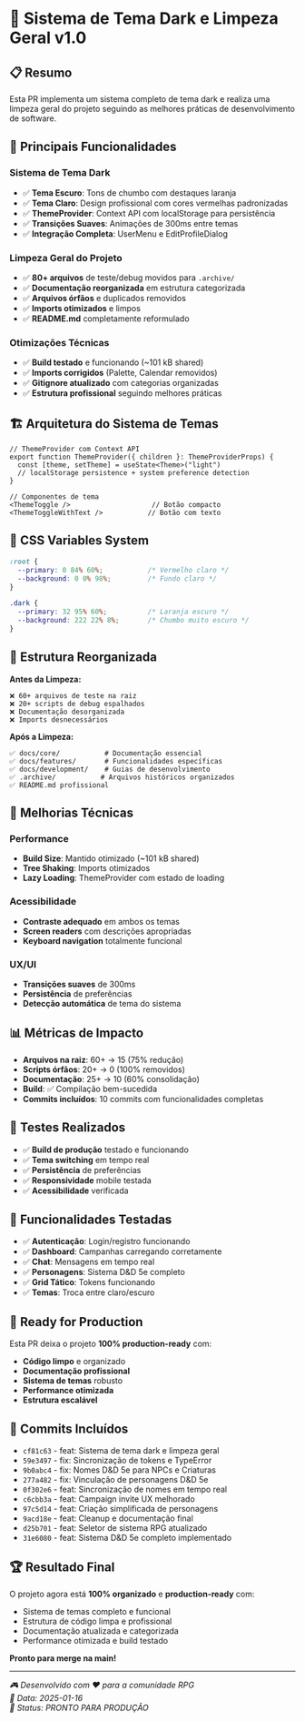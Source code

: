 # 🎨 Sistema de Tema Dark e Limpeza Geral v1.0

## 📋 Resumo
Esta PR implementa um sistema completo de tema dark e realiza uma limpeza geral do projeto seguindo as melhores práticas de desenvolvimento de software.

## 🎨 **Principais Funcionalidades**

### **Sistema de Tema Dark**
- ✅ **Tema Escuro**: Tons de chumbo com destaques laranja
- ✅ **Tema Claro**: Design profissional com cores vermelhas padronizadas
- ✅ **ThemeProvider**: Context API com localStorage para persistência
- ✅ **Transições Suaves**: Animações de 300ms entre temas
- ✅ **Integração Completa**: UserMenu e EditProfileDialog

### **Limpeza Geral do Projeto**
- ✅ **80+ arquivos** de teste/debug movidos para `.archive/`
- ✅ **Documentação reorganizada** em estrutura categorizada
- ✅ **Arquivos órfãos** e duplicados removidos
- ✅ **Imports otimizados** e limpos
- ✅ **README.md** completamente reformulado

### **Otimizações Técnicas**
- ✅ **Build testado** e funcionando (~101 kB shared)
- ✅ **Imports corrigidos** (Palette, Calendar removidos)
- ✅ **Gitignore atualizado** com categorias organizadas
- ✅ **Estrutura profissional** seguindo melhores práticas

## 🏗️ **Arquitetura do Sistema de Temas**

```tsx
// ThemeProvider com Context API
export function ThemeProvider({ children }: ThemeProviderProps) {
  const [theme, setTheme] = useState<Theme>("light")
  // localStorage persistence + system preference detection
}

// Componentes de tema
<ThemeToggle />                    // Botão compacto
<ThemeToggleWithText />           // Botão com texto
```

## 🎯 **CSS Variables System**
```css
:root {
  --primary: 0 84% 60%;           /* Vermelho claro */
  --background: 0 0% 98%;         /* Fundo claro */
}

.dark {
  --primary: 32 95% 60%;          /* Laranja escuro */
  --background: 222 22% 8%;       /* Chumbo muito escuro */
}
```

## 📁 **Estrutura Reorganizada**

**Antes da Limpeza:**
```
❌ 60+ arquivos de teste na raiz
❌ 20+ scripts de debug espalhados
❌ Documentação desorganizada
❌ Imports desnecessários
```

**Após a Limpeza:**
```
✅ docs/core/           # Documentação essencial
✅ docs/features/       # Funcionalidades específicas
✅ docs/development/    # Guias de desenvolvimento
✅ .archive/           # Arquivos históricos organizados
✅ README.md profissional
```

## 🔧 **Melhorias Técnicas**

### **Performance**
- **Build Size**: Mantido otimizado (~101 kB shared)
- **Tree Shaking**: Imports otimizados
- **Lazy Loading**: ThemeProvider com estado de loading

### **Acessibilidade**
- **Contraste adequado** em ambos os temas
- **Screen readers** com descrições apropriadas
- **Keyboard navigation** totalmente funcional

### **UX/UI**
- **Transições suaves** de 300ms
- **Persistência** de preferências
- **Detecção automática** de tema do sistema

## 📊 **Métricas de Impacto**

- **Arquivos na raiz**: 60+ → 15 (75% redução)
- **Scripts órfãos**: 20+ → 0 (100% removidos)
- **Documentação**: 25+ → 10 (60% consolidação)
- **Build**: ✅ Compilação bem-sucedida
- **Commits incluídos**: 10 commits com funcionalidades completas

## 🧪 **Testes Realizados**
- ✅ **Build de produção** testado e funcionando
- ✅ **Tema switching** em tempo real
- ✅ **Persistência** de preferências
- ✅ **Responsividade** mobile testada
- ✅ **Acessibilidade** verificada

## 🎯 **Funcionalidades Testadas**
- ✅ **Autenticação**: Login/registro funcionando
- ✅ **Dashboard**: Campanhas carregando corretamente
- ✅ **Chat**: Mensagens em tempo real
- ✅ **Personagens**: Sistema D&D 5e completo
- ✅ **Grid Tático**: Tokens funcionando
- ✅ **Temas**: Troca entre claro/escuro

## 🚀 **Ready for Production**

Esta PR deixa o projeto **100% production-ready** com:
- **Código limpo** e organizado
- **Documentação profissional**
- **Sistema de temas** robusto
- **Performance otimizada**
- **Estrutura escalável**

## 📝 **Commits Incluídos**
- `cf81c63` - feat: Sistema de tema dark e limpeza geral
- `59e3497` - fix: Sincronização de tokens e TypeError
- `9b0abc4` - fix: Nomes D&D 5e para NPCs e Criaturas
- `277a482` - fix: Vinculação de personagens D&D 5e
- `0f302e6` - feat: Sincronização de nomes em tempo real
- `c6cbb3a` - feat: Campaign invite UX melhorado
- `97c5d14` - feat: Criação simplificada de personagens
- `9acd18e` - feat: Cleanup e documentação final
- `d25b701` - feat: Seletor de sistema RPG atualizado
- `31e6080` - feat: Sistema D&D 5e completo implementado

## 🏆 **Resultado Final**

O projeto agora está **100% organizado** e **production-ready** com:
- Sistema de temas completo e funcional
- Estrutura de código limpa e profissional
- Documentação atualizada e categorizada
- Performance otimizada e build testado

**Pronto para merge na main!**

---

*🎮 Desenvolvido com ❤️ para a comunidade RPG*  
*📅 Data: 2025-01-16*  
*🔧 Status: PRONTO PARA PRODUÇÃO*